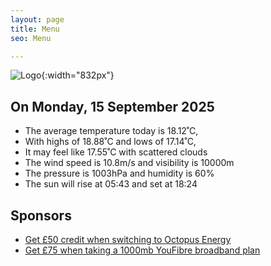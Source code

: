 ```yaml
---
layout: page
title: Menu
seo: Menu

---
```


![Logo](/images/logo.jpg){:width="832px"}

<!-- weather_marker starts -->
## On Monday, 15 September 2025

- The average temperature today is 18.12˚C,
- With highs of 18.88˚C and lows of 17.14˚C,
- It may feel like 17.55˚C with scattered clouds
- The wind speed is 10.8m/s and visibility is 10000m
- The pressure is 1003hPa and humidity is 60%
- The sun will rise at 05:43 and set at 18:24

<!-- weather_marker ends -->

## Sponsors

- [Get £50 credit when switching to Octopus Energy](https://bit.ly/3oD1nnS)
- [Get £75 when taking a 1000mb YouFibre broadband plan](https://aklam.io/91zWhU?)
